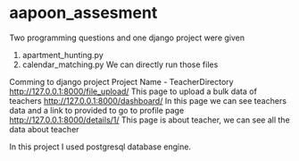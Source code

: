 # aapoon_assesment
Two programming questions and one django project were given
1. apartment_hunting.py
2. calendar_matching.py
We can directly run those files

Comming to django project
    Project Name  - TeacherDirectory
    http://127.0.0.1:8000/file_upload/
        This page to upload a bulk data of teachers
    http://127.0.0.1:8000/dashboard/
        In this page we can see teachers data and a link to provided to go to profile page
    http://127.0.0.1:8000/details/1/
        This page is about teacher, we can see all the data about teacher

In this project I used postgresql database engine.

